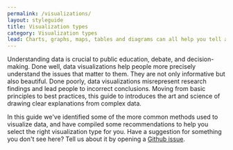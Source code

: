 ```yaml
---
permalink: /visualizations/
layout: styleguide
title: Visualization types
category: Visualization types
lead: Charts, graphs, maps, tables and diagrams can all help you tell a story with your data.  But which should you choose?
---
```


Understanding data is crucial to public education, debate, and decision-making. Done well, data visualizations help people more precisely understand the issues that matter to them. They are not only informative but also beautiful. Done poorly, data visualizations misrepresent research findings and lead people to incorrect conclusions. Moving from basic principles to best practices, this guide to introduces the art and science of drawing clear explanations from complex data.  

In this guide we've identified some of the more common methods used to visualize data, and have compiled some recommendations to help you select the right visualization type for you.  Have a suggestion for something you don't see here?  Tell us about it by opening a [Github issue](https://github.com/xDGov/data-design-standards/issues/new). 
